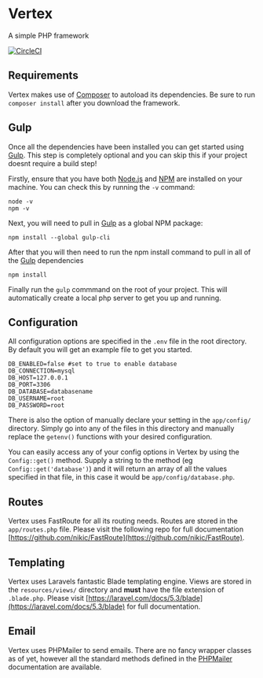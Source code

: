 # Vertex
A simple PHP framework

[![CircleCI](https://circleci.com/gh/Daniel-Griffiths/Vertex.svg?style=shield)](https://circleci.com/gh/Daniel-Griffiths/Vertex)

## Requirements
Vertex makes use of [Composer](https://getcomposer.org/) to autoload its dependencies. Be sure to run `composer install` after you download the framework. 

## Gulp 
Once all the dependencies have been installed you can get started using [Gulp](http://gulpjs.com/). This step is completely optional and you can skip this if your project doesnt require a build step!

Firstly, ensure that you have both [Node.js](https://nodejs.org/en/) and [NPM](https://www.npmjs.com/) are installed on your machine. You can check this by running the `-v` command:

```
node -v
npm -v
```

Next, you will need to pull in [Gulp](http://gulpjs.com/) as a global NPM package:

```
npm install --global gulp-cli
```

After that you will then need to run the npm install command to pull in all of the [Gulp](http://gulpjs.com/) dependencies
```
npm install
```

Finally run the `gulp` commmand on the root of your project. This will automatically create a local php server to get you up and running. 

## Configuration
All configuration options are specified in the `.env` file in the root directory. By default you will get an example file to get you started. 

```
DB_ENABLED=false #set to true to enable database
DB_CONNECTION=mysql
DB_HOST=127.0.0.1
DB_PORT=3306
DB_DATABASE=databasename
DB_USERNAME=root
DB_PASSWORD=root
```

There is also the option of manually declare your setting in the `app/config/` directory. Simply go into any of the files in this directory and manually replace the `getenv()` functions with your desired configuration.

You can easily access any of your config options in Vertex by using the `Config::get()` method. Supply a string to the method (eg `Config::get('database')`) and it will return an array of all the values specified in that file, in this case it would be `app/config/database.php`.

## Routes
Vertex uses FastRoute for all its routing needs. Routes are stored in the `app/routes.php` file. Please visit the following repo for full documentation  [https://github.com/nikic/FastRoute](https://github.com/nikic/FastRoute).

## Templating
Vertex uses Laravels fantastic Blade templating engine. Views are stored in the `resources/views/` directory and **must** have the file extension of `.blade.php`. Please visit [https://laravel.com/docs/5.3/blade](https://laravel.com/docs/5.3/blade) for full documentation.

## Email
Vertex uses PHPMailer to send emails. There are no fancy wrapper classes as of yet, however all the standard methods defined in the [PHPMailer](https://github.com/PHPMailer/PHPMailer) documentation are available.